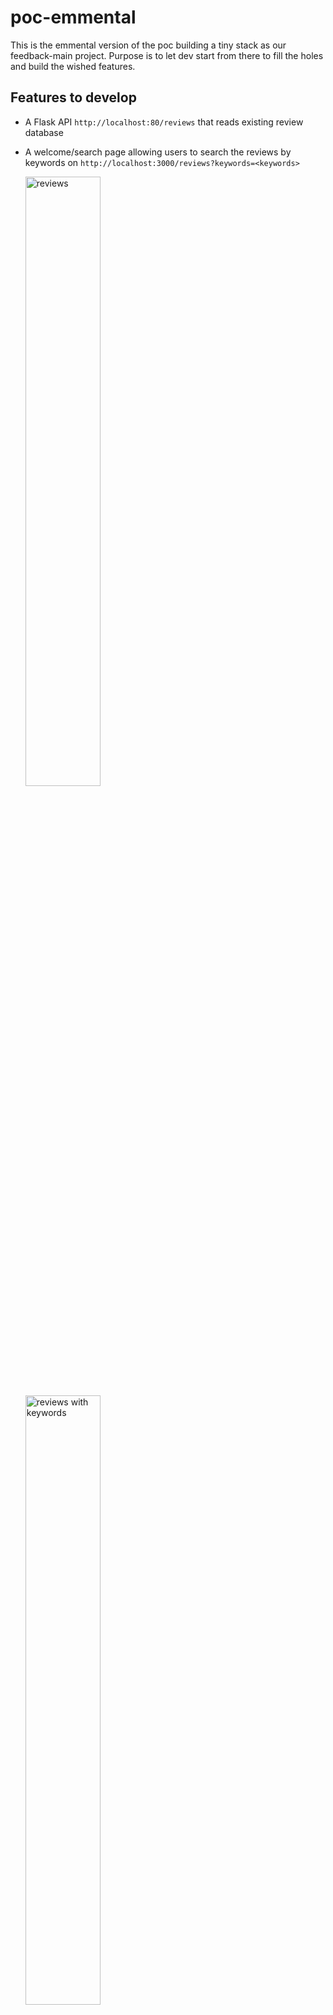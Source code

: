 # poc-emmental

This is the emmental version of the poc building a tiny stack as our feedback-main project. Purpose is to let dev start from there to fill the holes and build the wished features.

## Features to develop

- A Flask API `http://localhost:80/reviews` that reads existing review database

- A welcome/search page allowing users to search the reviews by keywords on `http://localhost:3000/reviews?keywords=<keywords>`

  <img alt="reviews" src="https://raw.githubusercontent.com/feedback-news/poc-emmental/master/images/reviews.png" width="50%"/>
  <img alt="reviews with keywords" src="https://raw.githubusercontent.com/feedback-news/poc-emmental/master/images/reviews_with_keywords.png" width="50%"/>

- A Page template for each review `http://localhost:3000/reviews/<reviewId>` listing all the instances repeating the claim or content, all the social media accounts having spread it. If there is time, possibility of he user to add an other appearance.

  <img alt="review" src="https://raw.githubusercontent.com/feedback-news/poc-emmental/master/images/review.png" width="100%"/>


## Design inspiration

<img alt="design" src="https://raw.githubusercontent.com/feedback-news/poc-emmental/master/images/design.png" width="100%"/>

## Tech tasks

- run a docker-compose of two containers: one for the python flask api, and one for the postgres

- use ./poc start

- write api/app.py and TBW backend

- write webapp
